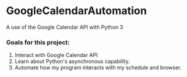 # GoogleCalendarAutomation
A use of the Google Calendar API with Python 3


### Goals for this project: 

1. Interact with Google Calendar API 
2. Learn about Python's asynchronous capability. 
3. Automate how my program interacts with my schedule and browser. 

